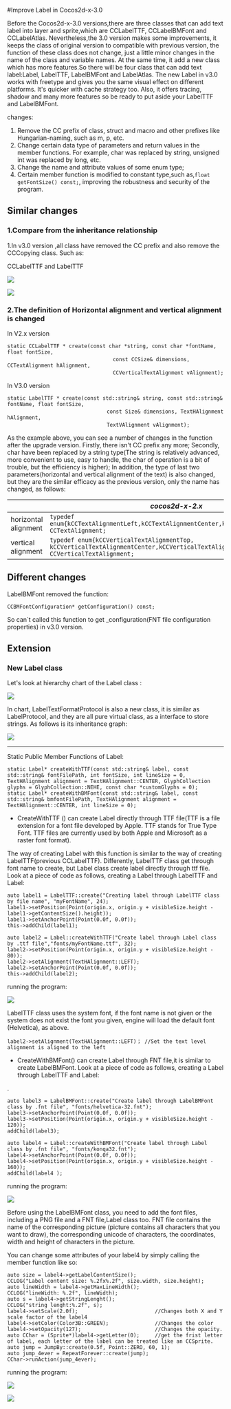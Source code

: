 #Improve Label in Cocos2d-x-3.0

Before the Cocos2d-x-3.0 versions,there are three classes that can add text label into layer and sprite,which are CCLabelTTF, CCLabelBMFont and CCLabelAtlas. Nevertheless,the 3.0 version makes some improvements, it keeps the class of original version to compatible with previous version, the function of these class does not change, just a little minor changes in the name of the class and variable names. At the same time, it add a new class which has more features.So there will be four class that can add text label:Label, LabelTTF, LabelBMFont and LabelAtlas. The new Label in v3.0 works with freetype and gives you the same visual effect on different platforms. It's quicker with cache strategy too. Also, it offers tracing, shadow and many more features so be ready to put aside your LabelTTF and LabelBMFont.


changes:

1. Remove the CC prefix of class, struct and macro and other prefixes like Hungarian-naming, such as m, p, etc.
2. Change certain data type of parameters and return values in the member functions. For example, char was replaced by string, unsigned int was replaced by long, etc.
3. Change the name and attribute values ​​of some enum type;
4. Certain member function is modified to constant type,such as,`float getFontSize() const;`, improving the robustness and security of the program.

## Similar changes

### 1.Compare from the inheritance relationship
1.In v3.0 version ,all class have removed the CC prefix and also remove the CCCopying class. Such as:

CCLabelTTF and LabelTTF 

![](./res/classcocos2d_1_1_c_c_label_t_t_f.png)

![](./res/classcocos2d_1_1_label_t_t_f.png)


### 2.The definition of Horizontal alignment and vertical alignment is changed

In V2.x version

	static CCLabelTTF * create(const char *string, const char *fontName, float fontSize,
	　　                               const CCSize& dimensions, CCTextAlignment hAlignment, 
	　　                               CCVerticalTextAlignment vAlignment);

In V3.0 version

	static LabelTTF * create(const std::string& string, const std::string& fontName, float fontSize,
	　　                             const Size& dimensions, TextHAlignment hAlignment,
	　　                             TextVAlignment vAlignment);



As the example above, you can see a number of changes in the function after the upgrade version. Firstly, there isn't CC prefix any more; Secondly, char have been replaced by a string type(The string is relatively advanced, more convenient to use, easy to handle, the char of operation is a bit of trouble, but the efficiency is higher); In addition, the type of last two parameters(horizontal and vertical alignment of the text) is also changed, but they are the similar efficacy as the previous version, only the name has changed, as follows:


| |*cocos2d-x-2.x*|*cocos2d-x-3.0*|
|---------------|---------------|---------------|
|horizontal alignment|`typedef enum{kCCTextAlignmentLeft,kCCTextAlignmentCenter,kCCTextAlignmentRight,} CCTextAlignment;`|`enum class TextHAlignment{LEFT,CENTER,RIGHT};`|
|vertical alignment|`typedef enum{kCCVerticalTextAlignmentTop, kCCVerticalTextAlignmentCenter,kCCVerticalTextAlignmentBottom,} CCVerticalTextAlignment;`|`enum class TextVAlignment{TOP,CENTER,BOTTOM};`|




## Different changes
 
LabelBMFont removed the function:

 
	CCBMFontConfiguration* getConfiguration() const;


So can`t called this function to get _configuration(FNT file configuration properties) in v3.0 version.



## Extension
### New Label class


Let's look at hierarchy chart of the Label class :


![](./res/classcocos2d_1_1_label.png)


In chart, LabelTextFormatProtocol is also a new class, it is  similar as LabelProtocol, and they are all pure virtual class, as a interface to store strings. As follows is its inheritance graph:

![](./res/classcocos2d_1_1_label_text_format_protocol.png)


-----------------------------


Static Public Member Functions of Label:

	static Label* createWithTTF(const std::string& label, const std::string& fontFilePath, int fontSize, int lineSize = 0, TextHAlignment alignment = TextHAlignment::CENTER, GlyphCollection glyphs = GlyphCollection::NEHE, const char *customGlyphs = 0);    
	static Label* createWithBMFont(const std::string& label, const std::string& bmfontFilePath, TextHAlignment alignment = TextHAlignment::CENTER, int lineSize = 0);


 
* CreateWithTTF () can create Label directly through TTF file(TTF is a file extension for a font file developed by Apple. TTF stands for True Type Font. TTF files are currently used by both Apple and Microsoft as a raster font format).

The way of creating Label with this function is similar to the way of creating LabelTTF(previous CCLabelTTF). Differently,  LabelTTF class get through font name to create, but Label class create label directly through ttf file. Look at a piece of code as follows, creating a Label through LabelTTF and Label: 

	auto label1 = LabelTTF::create("Creating label through LabelTTF class by file name", "myFontName", 24);
	label1->setPosition(Point(origin.x, origin.y + visibleSize.height - label1->getContentSize().height));
	label1->setAnchorPoint(Point(0.0f, 0.0f));
    this->addChild(label1);

	auto label2 = Label::createWithTTF("Create label through Label class by .ttf file","fonts/myFontName.ttf", 32);
	label2->setPosition(Point(origin.x, origin.y + visibleSize.height - 80));
	label2->setAlignment(TextHAlignment::LEFT);
	label2->setAnchorPoint(Point(0.0f, 0.0f));
	this->addChild(label2);

running the program:

![](./res/ttf.png)


LabelTTF class uses the system font, if the font name is not given or the system does not exist the font you given, engine will load the default font (Helvetica), as above.

	label2->setAlignment(TextHAlignment::LEFT)；	//Set the text level alignment is aligned to the left

* CreateWithBMFont() can create Label through FNT file,it is similar to create LabelBMFont. Look at a piece of code as follows, creating a Label through LabelTTF and Label: 

.

	auto label3 = LabelBMFont::create("Create label through LabelBMFont class by .fnt file", "fonts/helvetica-32.fnt");
	label3->setAnchorPoint(Point(0.0f, 0.0f));
	label3->setPosition(Point(origin.x, origin.y + visibleSize.height - 120));
	addChild(label3);

	auto label4 = Label::createWithBMFont("Create label through Label class by .fnt file", "fonts/konqa32.fnt");
	label4->setAnchorPoint(Point(0.0f, 0.0f));
	label4->setPosition(Point(origin.x, origin.y + visibleSize.height - 160));
	addChild(label4 );

running the program:

![](./res/bmfont1.png)

Before using the LabelBMFont class, you need to add the font files, including a PNG file and a FNT file,Label class too. FNT file contains the name of the corresponding picture (picture contains all  characters that you want to draw), the corresponding unicode  of characters, the coordinates, width and height of characters in the picture.

You can change some attributes of your label4 by simply calling the member function like so:

	auto size = label4->getLabelContentSize();
	CCLOG("Label content size: %.2fx%.2f", size.width, size.height);
	auto lineWidth = label4->getMaxLineWidth();
	CCLOG("lineWidth: %.2f", lineWidth);
	auto s = label4->getStringLenght();
	CCLOG("string lenght:%.2f", s);
	label4->setScale(2.0f);							//Changes both X and Y scale factor of the label4
	label4->setColor(Color3B::GREEN);				//Changes the color
	label4->setOpacity(127);						//Changes the opacity. 
	auto CChar = (Sprite*)label4->getLetter(0);		//get the frist letter of label, each letter of the label can be treated like an CCSprite.
	auto jump = JumpBy::create(0.5f, Point::ZERO, 60, 1);
	auto jump_4ever = RepeatForever::create(jump);
	CChar->runAction(jump_4ever);


running the program:


![](./res/bmfont2.png)

![](./res/bmfont3.png)


